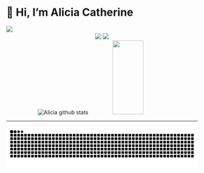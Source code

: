 # 👋 Hi, I’m Alicia Catherine
<img src="https://readme-typing-svg.herokuapp.com?font=roboto&size=22&duration=4000&color=77657d&background=FF000000&center=true&lines=👽+IN+PROGRESS!+👾" width="300px">
<div align="center">
<img width="200px" src="https://i.gifer.com/origin/3/9/39b4d9412ea962754977c0a9c63cda34.gif"> 
<img src="https://thumbs.gfycat.com/CircularGrossAfri;canpiedkingfisher-max-1mb.gif">
</div>
<div align="center">  
 <img width="40%" height="195px" src="https://github-readme-stats.vercel.app/api?username=catheali&show_icons=true&count_private=true&hide_border=false&theme=buefy" alt="Alicia github stats" /> 
  <img width="40%" height="195px" src="https://github-readme-stats.vercel.app/api/top-langs/?username=catheali&layout=compact&hide_border=false&theme=buefy" />
</div>
<hr>
<div align="center">
<img src="https://github.com/catheali/catheali/blob/output/github-contribution-grid-snake.svg">
</div>

<a src='https://myoctocat.com/build-your-octocat/'>
<a src='https://www.alura.com.br/artigos/como-criar-um-readme-para-seu-perfil-github'>
